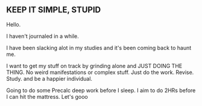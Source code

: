 

KEEP IT SIMPLE, STUPID
---


Hello. 

I haven't journaled in a while. 

I have been slacking alot in my studies and it's been coming back to haunt me. 

I want to get my stuff on track by grinding alone and JUST DOING THE THING. No weird manifestations or complex stuff. Just do the work. Revise. Study. and be a happier individual. 

Going to do some Precalc deep work before I sleep. I aim to do 2HRs before I can hit the mattress. Let's gooo






